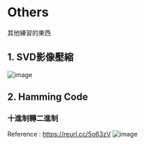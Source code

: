 # Others
其他練習的東西

## 1. SVD影像壓縮
![image](https://user-images.githubusercontent.com/83625018/117754459-f73a8c00-b24c-11eb-8751-fb059abe0e59.png)

## 2. Hamming Code
### 十進制轉二進制
Reference : https://reurl.cc/5o63zV
![image](https://user-images.githubusercontent.com/83625018/117947784-19163a80-b343-11eb-8f78-7f65a0d94a9c.png)
